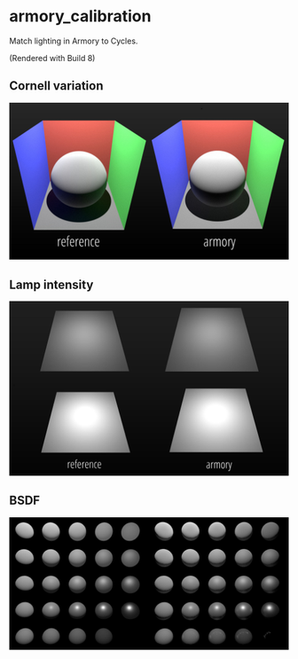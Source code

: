 # armory_calibration

Match lighting in Armory to Cycles.

(Rendered with Build 8)

## Cornell variation
![](img/cornell.jpg)

## Lamp intensity
![](img/lamp_intensity.jpg)

## BSDF
![](img/bsdf.jpg)
